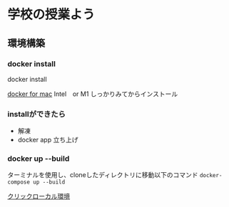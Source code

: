 

# 学校の授業よう
## 環境構築
### docker install

docker install

[docker for mac](https://www.docker.com/products/docker-desktop/)
Intel　or M1 
しっかりみてからインストール
### installができたら
- 解凍
- docker app 立ち上げ

### docker up --build

ターミナルを使用し、cloneしたディレクトリに移動以下のコマンド
```docker-compose up --build ```

[クリックローカル環境](http://localhost:8080/)



